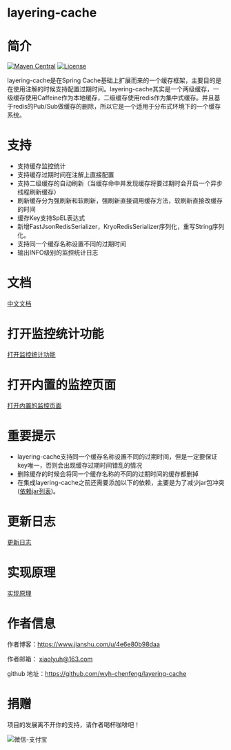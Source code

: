 # layering-cache
# 简介

[![Maven Central](https://maven-badges.herokuapp.com/maven-central/com.github.xiaolyuh/layering-cache/badge.svg)](https://search.maven.org/artifact/com.github.xiaolyuh/layering-cache/)
[![License](https://img.shields.io/badge/license-Apache%202-4EB1BA.svg)](https://www.apache.org/licenses/LICENSE-2.0.html)

layering-cache是在Spring Cache基础上扩展而来的一个缓存框架，主要目的是在使用注解的时候支持配置过期时间。layering-cache其实是一个两级缓存，一级缓存使用Caffeine作为本地缓存，二级缓存使用redis作为集中式缓存。并且基于redis的Pub/Sub做缓存的删除，所以它是一个适用于分布式环境下的一个缓存系统。

# 支持
- 支持缓存监控统计
- 支持缓存过期时间在注解上直接配置
- 支持二级缓存的自动刷新（当缓存命中并发现缓存将要过期时会开启一个异步线程刷新缓存）
- 刷新缓存分为强刷新和软刷新，强刷新直接调用缓存方法，软刷新直接改缓存的时间 
- 缓存Key支持SpEL表达式
- 新增FastJsonRedisSerializer，KryoRedisSerializer序列化，重写String序列化。
- 支持同一个缓存名称设置不同的过期时间
- 输出INFO级别的监控统计日志


# 文档

[中文文档](https://github.com/xiaolyuh/layering-cache/wiki/%E6%96%87%E6%A1%A3)
# 打开监控统计功能

[打开监控统计功能](https://github.com/xiaolyuh/layering-cache/wiki/%E6%89%93%E5%BC%80%E7%9B%91%E6%8E%A7%E7%BB%9F%E8%AE%A1%E5%8A%9F%E8%83%BD)
# 打开内置的监控页面

[打开内置的监控页面](https://github.com/xiaolyuh/layering-cache/wiki/%E6%89%93%E5%BC%80%E5%86%85%E7%BD%AE%E7%9A%84%E7%9B%91%E6%8E%A7%E9%A1%B5%E9%9D%A2)

# 重要提示
- layering-cache支持同一个缓存名称设置不同的过期时间，但是一定要保证key唯一，否则会出现缓存过期时间错乱的情况
- 删除缓存的时候会将同一个缓存名称的不同的过期时间的缓存都删掉
- 在集成layering-cache之前还需要添加以下的依赖，主要是为了减少jar包冲突([依赖jar列表](https://github.com/xiaolyuh/layering-cache/wiki/%E4%BE%9D%E8%B5%96jar%E5%88%97%E8%A1%A8))。

# 更新日志

[更新日志](https://github.com/xiaolyuh/layering-cache/wiki/%E6%9B%B4%E6%96%B0%E6%97%A5%E5%BF%97)

# 实现原理
[实现原理](https://github.com/xiaolyuh/layering-cache/wiki/%E5%AE%9E%E7%8E%B0%E5%8E%9F%E7%90%86)

# 作者信息

作者博客：https://www.jianshu.com/u/4e6e80b98daa

作者邮箱： xiaolyuh@163.com  

github 地址：https://github.com/wyh-chenfeng/layering-cache


# 捐赠
项目的发展离不开你的支持，请作者喝杯咖啡吧！

![微信-支付宝](https://upload-images.jianshu.io/upload_images/6464086-cf0fb1b2facf4a14.png?imageMogr2/auto-orient/strip%7CimageView2/2/w/1240)

